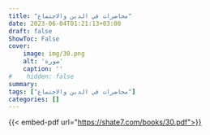 ```yaml
---
title: "محاضرات في الدين والاجتماع"
date: 2023-06-04T01:21:13+03:00
draft: false
ShowToc: False
cover:
    image: img/30.png
    alt: 'صورة'
    caption: ''
#    hidden: false
summary: 
tags: ["محاضرات في الدين والاجتماع"]
categories: []
---
```

{{< embed-pdf url="https://shate7.com/books/30.pdf">}}


